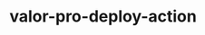 # valor-pro-deploy-action












































































